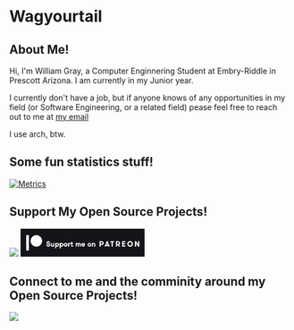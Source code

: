 # Wagyourtail

## About Me!

Hi, I'm William Gray, a Computer Enginnering Student at Embry-Riddle in Prescott Arizona.
I am currently in my Junior year.

I currently don't have a job, but if anyone knows of any opportunities in my field (or Software Engineering, or a related field) pease feel free to reach out to me at [my email](mailto:wagyourtail@wagyourtail.xyz)

I use arch, btw.

## Some fun statistics stuff!

[![Metrics](https://metrics.lecoq.io/wagyourtail?template=classic&gists=1&lines=1&languages=1&notable=1&languages.limit=8&languages.threshold=0%25&languages.colors=github&languages.sections=most-used&languages.indepth=false&languages.analysis.timeout=15&languages.categories=markup%2C%20programming&languages.recent.categories=markup%2C%20programming&languages.recent.load=300&languages.recent.days=14&notable.from=organization&notable.repositories=false&notable.indepth=false&notable.types=commit&config.timezone=America%2FDenver)](https://metrics.lecoq.io/wagyourtail?template=classic&gists=1&lines=1&languages=1&notable=1&languages.limit=8&languages.threshold=0%25&languages.colors=github&languages.sections=most-used&languages.indepth=false&languages.analysis.timeout=15&languages.categories=markup%2C%20programming&languages.recent.categories=markup%2C%20programming&languages.recent.load=300&languages.recent.days=14&notable.from=organization&notable.repositories=false&notable.indepth=false&notable.types=commit&config.timezone=America%2FDenver)

## Support My Open Source Projects!

[<img src="https://uploads-ssl.webflow.com/5c14e387dab576fe667689cf/61e11d5cf697cee7ca5b65d9_Button-p-500.png" height="50"/>](https://ko-fi.com/wagyourtail)
[<img src="https://github.com/wagyourtail/wagyourtail/blob/main/patreon.png?raw=true" height="50">](https://www.patreon.com/wagyourtail)

## Connect to me and the comminity around my Open Source Projects!

[<img src="https://discord.com/assets/ff41b628a47ef3141164bfedb04fb220.png" height="50"/>](https://discord.gg/P6W58J8)
